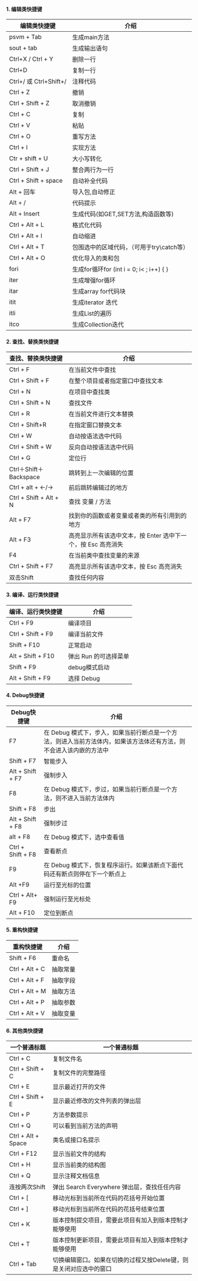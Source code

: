 #### 1. 编辑类快捷键

| 编辑类快捷键           | 介绍                                      |
| ---------------------- | ----------------------------------------- |
| psvm + Tab             | 生成main方法                              |
| sout + tab             | 生成输出语句                              |
| Ctrl+X / Ctrl + Y      | 删除一行                                  |
| Ctrl+D                 | 复制一行                                  |
| Ctrl+/ 或 Ctrl+Shift+/ | 注释代码                                  |
| Ctrl + Z               | 撤销                                      |
| Ctrl + Shift + Z       | 取消撤销                                  |
| Ctrl + C               | 复制                                      |
| Ctrl + V               | 粘贴                                      |
| Ctrl + O               | 重写方法                                  |
| Ctrl + I               | 实现方法                                  |
| Ctr + shift + U        | 大小写转化                                |
| Ctrl + Shift + J       | 整合两行为一行                            |
| Ctrl + Shift + space   | 自动补全代码                              |
| Alt + 回车             | 导入包,自动修正                           |
| Alt + /                | 代码提示                                  |
| Alt + Insert           | 生成代码(如GET,SET方法,构造函数等)        |
| Ctrl + Alt + L         | 格式化代码                                |
| Ctrl + Alt + I         | 自动缩进                                  |
| Ctrl + Alt + T         | 包围选中的区域代码，（可用于try\catch等） |
| Ctrl + Alt + O         | 优化导入的类和包                          |
| fori                   | 生成for循环for (int i = 0; i< ; i++) { }  |
| iter                   | 生成增强for循环                           |
| itar                   | 生成array for代码块                       |
| itit                   | 生成iterator 迭代                         |
| itli                   | 生成List的遍历                            |
| itco                   | 生成Collection迭代                        |

#### 2. 查找、替换类快捷键

| 查找、替换类快捷键     | 介绍                                                         |
| ---------------------- | ------------------------------------------------------------ |
| Ctrl + F               | 在当前文件中查找                                             |
| Ctrl + Shift + F       | 在整个项目或者指定窗口中查找文本                             |
| Ctrl + N               | 在项目中查找类                                               |
| Ctrl + Shift + N       | 查找文件                                                     |
| Ctrl + R               | 在当前文件进行文本替换                                       |
| Ctrl + Shift+R         | 在指定窗口替换文本                                           |
| Ctrl + W               | 自动按语法选中代码                                           |
| Ctrl + Shift + W       | 反向自动按语法选中代码                                       |
| Ctrl + G               | 定位行                                                       |
| Ctrl＋Shift＋Backspace | 跳转到上一次编辑的位置                                       |
| Ctrl + alt + ←/→       | 前后跳转编辑过的地方                                         |
| Ctrl + Shift + Alt + N | 查找 变量 / 方法                                             |
| Alt + F7               | 找到你的函数或者变量或者类的所有引用到的地方                 |
| Alt + F3               | 高亮显示所有该选中文本，按 Enter 选中下一个，按 Esc 高亮消失 |
| F4                     | 在当前类中查找变量的来源                                     |
| Ctrl + Shift + F7      | 高亮显示所有该选中文本，按 Esc 高亮消失                      |
| 双击Shift              | 查找任何内容                                                 |

#### 3. 编译、运行类快捷键

| 编译、运行类快捷键 | 介绍                  |
| ------------------ | --------------------- |
| Ctrl + F9          | 编译项目              |
| Ctrl + Shift + F9  | 编译当前文件          |
| Shift + F10        | 正常启动              |
| Alt + Shift + F10  | 弹出 Run 的可选择菜单 |
| Shift + F9         | debug模式启动         |
| Alt + Shift + F9   | 选择 Debug            |

#### 4. Debug快捷键

| Debug快捷键       | 介绍                                                         |
| ----------------- | ------------------------------------------------------------ |
| F7                | 在 Debug 模式下，步入，如果当前行断点是一个方法，则进入当前方法体内，如果该方法体还有方法，则不会进入该内嵌的方法中 |
| Shift + F7        | 智能步入                                                     |
| Alt + Shift + F7  | 强制步入                                                     |
| F8                | 在 Debug 模式下，步过，如果当前行断点是一个方法，则不进入当前方法体内 |
| Shift + F8        | 步出                                                         |
| Alt + Shift + F8  | 强制步过                                                     |
| alt + F8          | 在 Debug 模式下，选中查看值                                  |
| Ctrl + Shift + F8 | 查看断点                                                     |
| F9                | 在 Debug 模式下，恢复程序运行。如果该断点下面代码还有断点则停在下一个断点上 |
| Alt +F9           | 运行至光标的位置                                             |
| Ctrl + Alt+ F9    | 强制运行至光标处                                             |
| Alt + F10         | 定位到断点                                                   |

#### 5. 重构快捷键

| 重构快捷键     | 介绍     |
| -------------- | -------- |
| Shift + F6     | 重命名   |
| Ctrl + Alt + C | 抽取常量 |
| Ctrl + Alt + F | 抽取字段 |
| Ctrl + Alt + M | 抽取方法 |
| Ctrl + Alt + P | 抽取参数 |
| Ctrl + Alt + V | 抽取变量 |

#### 6. 其他类快捷键

| 一个普通标题       | 一个普通标题                                                 |
| ------------------ | ------------------------------------------------------------ |
| Ctrl + C           | 复制文件名                                                   |
| Ctrl + Shift + C   | 复制文件的完整路径                                           |
| Ctrl + E           | 显示最近打开的文件                                           |
| Ctrl + Shift + E   | 显示最近修改的文件列表的弹出层                               |
| Ctrl + P           | 方法参数提示                                                 |
| Ctrl + Q           | 可以看到当前方法的声明                                       |
| Ctrl + Alt + Space | 类名或接口名提示                                             |
| Ctrl + F12         | 显示当前文件的结构                                           |
| Ctrl + H           | 显示当前类的结构图                                           |
| Ctrl + Q           | 显示注释文档信息                                             |
| 连按两次Shift      | 弹出 Search Everywhere 弹出层，查找任任内容                  |
| Ctrl + [           | 移动光标到当前所在代码的花括号开始位置                       |
| Ctrl + ]           | 移动光标到当前所在代码的花括号结束位置                       |
| Ctrl + K           | 版本控制提交项目，需要此项目有加入到版本控制才能够使用       |
| Ctrl + T           | 版本控制更新项目，需要此项目有加入到版本控制才能够使用       |
| Ctrl + Tab         | 切换编辑窗口。如果在切换的过程又按Delete键，则是关闭对应选中的窗口 |